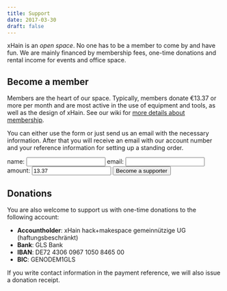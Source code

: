 ```yaml
---
title: Support
date: 2017-03-30
draft: false
---
```


xHain is an _open space_. No one has to be a member to come by and have fun. We are mainly financed by membership fees, one-time donations and rental income for events and office space.

## Become a member

Members are the heart of our space. Typically, members donate €13.37 or more per month and are most active in the use of equipment and tools, as well as the design of xHain. See our wiki for <a href="https://wiki.x-hain.de/en/xHain/members" target="_blank">more details about membership</a>.

You can either use the form or just send us an email with the necessary information. After that you will receive an email with our account number and your reference information for setting up a standing order.

<form action="https://moped.x-hain.de/public/members/signup" method="POST">
    <label for="Name">name:
    	<input type="text" name="Name" title="name" required>
    </label>
    <label for="email">email:
    	<input type="email" name="_replyto" title="email" required>
    </label>
    <label for="amount">amount:
    	<input type="text" name="amount" title="amount" value="13.37" step="any" required>
    </label>
  	<input type="submit" value="Become a supporter">
</form>

## Donations

You are also welcome to support us with one-time donations to the following account:

- **Accountholder**: xHain hack+makespace gemeinnützige UG (haftungsbeschränkt)
- **Bank**: GLS Bank
- **IBAN**: DE72 4306 0967 1050 8465 00
- **BIC**: GENODEM1GLS

If you write contact information in the payment reference, we will also issue a donation receipt.
